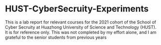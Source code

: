# HUST-CyberSecruity-Experiments
This is a lab report for relevant courses for the 2021 cohort of the School of Cyber Secruity at Huazhong University of Science and Technology (HUST). It is for reference only. This was not completed by my effort alone, and I am grateful to the senior students from previous years
